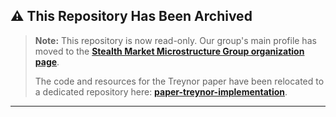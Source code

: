 ## ⚠️ This Repository Has Been Archived

> **Note:** This repository is now read-only. Our group's main profile has moved to the **[Stealth Market Microstructure Group organization page](https://github.com/Stealth-Market-Microstructure-Group)**.
>
> The code and resources for the Treynor paper have been relocated to a dedicated repository here: **[paper-treynor-implementation](https://github.com/Stealth-Market-Microstructure-Group/publication-treynor-analysis)**.

---
